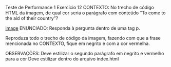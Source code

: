 Teste de Performance 1
Exercício 12
CONTEXTO:
No trecho de código HTML da imagem, de qual cor seria o parágrafo com conteúdo “To come to the aid of their country”?

[image](tp12.png)
ENUNCIADO:
Responda à pergunta dentro de uma tag p.

Reproduza todo o trecho de código da imagem, fazendo com que a frase mencionada no CONTEXTO, fique em negrito e com a cor vermelha.

OBSERVAÇÕES:
Deve estilizar o segundo parágrafo em negrito e vermelho para a cor
Deve estilizar dentro do arquivo index.html